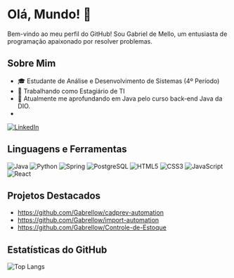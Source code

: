 # Olá, Mundo! 👋

Bem-vindo ao meu perfil do GitHub! Sou Gabriel de Mello, um entusiasta de programação apaixonado por resolver problemas.

## Sobre Mim

- 🎓 Estudante de Análise e Desenvolvimento de Sistemas (4º Período)
- 💼 Trabalhando como Estagiário de TI
- 🌱 Atualmente me aprofundando em Java pelo curso back-end Java da DIO.
- 
[![LinkedIn](https://img.shields.io/badge/LinkedIn-0077B5?style=for-the-badge&logo=linkedin&logoColor=white)](https://www.linkedin.com/in/gabriel-de-mello20/)

## Linguagens e Ferramentas

![Java](https://img.shields.io/badge/java-%23ED8B00.svg?style=for-the-badge&logo=openjdk&logoColor=white)
![Python](https://img.shields.io/badge/python-3670A0?style=for-the-badge&logo=python&logoColor=ffdd54)
![Spring](https://img.shields.io/badge/spring-%236DB33F.svg?style=for-the-badge&logo=spring&logoColor=white)
![PostgreSQL](https://img.shields.io/badge/PostgreSQL-000?style=for-the-badge&logo=postgresql)
![HTML5](https://img.shields.io/badge/HTML5-E34F26?style=for-the-badge&logo=html5&logoColor=white)
![CSS3](https://img.shields.io/badge/CSS3-1572B6?style=for-the-badge&logo=css3&logoColor=white)
![JavaScript](https://img.shields.io/badge/JavaScript-F7DF1E?style=for-the-badge&logo=javascript&logoColor=black)
![React](https://img.shields.io/badge/React-20232A?style=for-the-badge&logo=react&logoColor=61DAFB)

## Projetos Destacados

- https://github.com/Gabrellow/cadprev-automation
- https://github.com/Gabrellow/import-automation
- https://github.com/Gabrellow/Controle-de-Estoque
  
## Estatísticas do GitHub

![Top Langs](https://github-readme-stats-git-masterrstaa-rickstaa.vercel.app/api/top-langs/?username=Gabrellow&layout=compact&bg_color=000&border_color=30A3DC&title_color=E94D5F&text_color=FFF)
